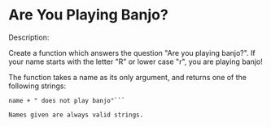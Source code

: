 # Are You Playing Banjo?
Description:

Create a function which answers the question "Are you playing banjo?".
If your name starts with the letter "R" or lower case "r", you are playing banjo!

The function takes a name as its only argument, and returns one of the following strings:

```name + " plays banjo" 
name + " does not play banjo"```

Names given are always valid strings.
